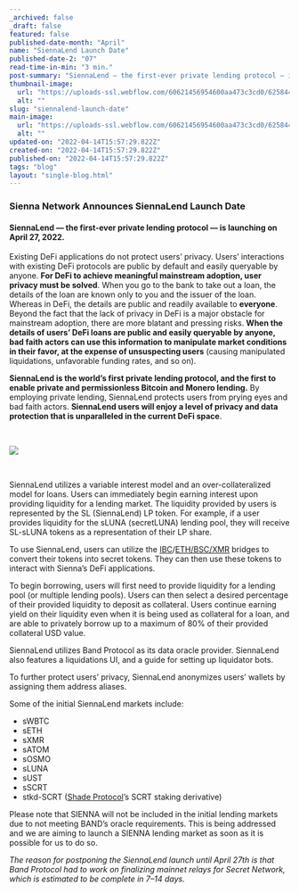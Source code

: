 ```yaml
---
_archived: false
_draft: false
featured: false
published-date-month: "April"
name: "SiennaLend Launch Date"
published-date-2: "07"
read-time-in-min: "3 min."
post-summary: "SiennaLend — the first-ever private lending protocol — is launching on April 27, 2022."
thumbnail-image:
  url: "https://uploads-ssl.webflow.com/60621456954600aa473c3cd0/62584453c671165b0e4d308a_SL%20Launch%20Date%20Blog%20Thump.jpg"
  alt: ""
slug: "siennalend-launch-date"
main-image:
  url: "https://uploads-ssl.webflow.com/60621456954600aa473c3cd0/6258444e25dd8cbb0e33a6e7_SL%20Launch%20Date%20%20Blog.jpg"
  alt: ""
updated-on: "2022-04-14T15:57:29.822Z"
created-on: "2022-04-14T15:57:29.822Z"
published-on: "2022-04-14T15:57:29.822Z"
tags: "blog"
layout: "single-blog.html"
---
```


### Sienna Network Announces SiennaLend Launch Date

#### SiennaLend — the first-ever private lending protocol — is launching on **April 27, 2022**.

Existing DeFi applications do not protect users’ privacy. Users’ interactions with existing DeFi protocols are public by default and easily queryable by anyone. **For DeFi to achieve meaningful mainstream adoption, user privacy must be solved**. When you go to the bank to take out a loan, the details of the loan are known only to you and the issuer of the loan. Whereas in DeFi, the details are public and readily available to **everyone**. Beyond the fact that the lack of privacy in DeFi is a major obstacle for mainstream adoption, there are more blatant and pressing risks. **When the details of users’ DeFi loans are public and easily queryable by anyone, bad faith actors can use this information to manipulate market conditions in their favor, at the expense of unsuspecting users** (causing manipulated liquidations, unfavorable funding rates, and so on).

**SiennaLend is the world’s first private lending protocol, and the first to enable private and permissionless Bitcoin and Monero lending.** By employing private lending, SiennaLend protects users from prying eyes and bad faith actors. **SiennaLend users will enjoy a level of privacy and data protection that is unparalleled in the current DeFi space**.

‍

![](https://uploads-ssl.webflow.com/60621456954600aa473c3cd0/62584402ec180aa2b6c23490_1*uqGZE2lFMRUaHi2BoXbFUQ.jpeg)

‍

SiennaLend utilizes a variable interest model and an over-collateralized model for loans. Users can immediately begin earning interest upon providing liquidity for a lending market. The liquidity provided by users is represented by the SL (SiennaLend) LP token. For example, if a user provides liquidity for the sLUNA (secretLUNA) lending pool, they will receive SL-sLUNA tokens as a representation of their LP share.

To use SiennaLend, users can utilize the [IBC](https://app.sienna.network/wrap/ibc)/[ETH/BSC/XMR](https://bridge.scrt.network/) bridges to convert their tokens into secret tokens. They can then use these tokens to interact with Sienna’s DeFi applications.

To begin borrowing, users will first need to provide liquidity for a lending pool (or multiple lending pools). Users can then select a desired percentage of their provided liquidity to deposit as collateral. Users continue earning yield on their liquidity even when it is being used as collateral for a loan, and are able to privately borrow up to a maximum of 80% of their provided collateral USD value.

SiennaLend utilizes Band Protocol as its data oracle provider. SiennaLend also features a liquidations UI, and a guide for setting up liquidator bots.

To further protect users’ privacy, SiennaLend anonymizes users’ wallets by assigning them address aliases.

Some of the initial SiennaLend markets include:

*   sWBTC
*   sETH
*   sXMR
*   sATOM
*   sOSMO
*   sLUNA
*   sUST
*   sSCRT
*   stkd-SCRT ([Shade Protocol](https://shadederivatives.io/)’s SCRT staking derivative)

Please note that SIENNA will not be included in the initial lending markets due to not meeting BAND’s oracle requirements. This is being addressed and we are aiming to launch a SIENNA lending market as soon as it is possible for us to do so.

_The reason for postponing the SiennaLend launch until April 27th is that Band Protocol had to work on finalizing mainnet relays for Secret Network, which is estimated to be complete in 7–14 days._

‍
